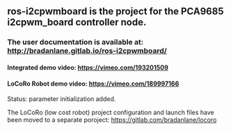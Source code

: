 ## ros-i2cpwmboard is the project for the PCA9685 i2cpwm_board controller node.

### The user documentation is available at: http://bradanlane.gitlab.io/ros-i2cpwmboard/

#### Integrated demo video: https://vimeo.com/193201509
#### LoCoRo Robot demo video: https://vimeo.com/189997166

Status: parameter initialization added.

The LoCoRo (low cost robot) project configuration and launch files have been moved to a separate poroject: https://gitlab.com/bradanlane/locoro
